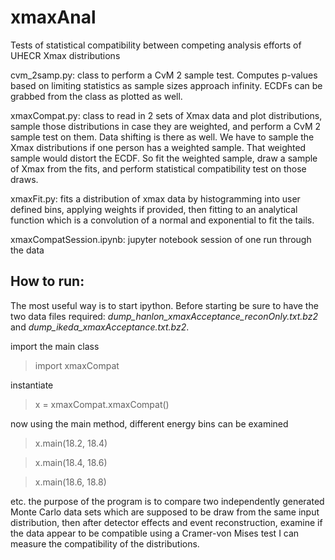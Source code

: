 # xmaxAnal
Tests of statistical compatibility between competing analysis efforts of UHECR Xmax distributions

cvm_2samp.py: class to perform a CvM 2 sample test. Computes p-values based on limiting statistics as sample sizes approach infinity. ECDFs can be grabbed from the class as plotted as well.

xmaxCompat.py: class to read in 2 sets of Xmax data and plot distributions, sample those distributions in case they are weighted, and perform a CvM 2 sample test on them. Data shifting is there as well. We have to sample the Xmax distributions if one person has a weighted sample. That weighted sample would distort the ECDF. So fit the weighted sample, draw a sample of Xmax from the fits, and perform statistical compatibility test on those draws.

xmaxFit.py: fits a distribution of xmax data by histogramming into user defined bins, applying weights if provided, then fitting to an analytical function which is a convolution of a normal and exponential to fit the tails.

xmaxCompatSession.ipynb: jupyter notebook session of one run through the data


## How to run:
The most useful way is to start ipython.
Before starting be sure to have the two data files required: *dump_hanlon_xmaxAcceptance_reconOnly.txt.bz2* and *dump_ikeda_xmaxAcceptance.txt.bz2*.

import the main class
> import xmaxCompat

instantiate
> x = xmaxCompat.xmaxCompat()

now using the main method, different energy bins can be examined
> x.main(18.2, 18.4)

> x.main(18.4, 18.6)

> x.main(18.6, 18.8)

etc.
the purpose of the program is to compare two independently generated Monte Carlo data sets which are supposed to be draw from the same input distribution, then after detector effects and event reconstruction, examine if the data appear to be compatible using a Cramer-von Mises test I can measure the compatibility of the distributions.
